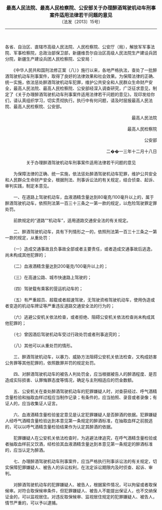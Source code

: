 <div id="div_content"><font color="#760026"></font> <p align="center"><b><font style="font-size:16px;" class="MTitle">最高人民法院、最高人民检察院、公安部关于办理醉酒驾驶机动车刑事案件适用法律若干问题的意见<br></font></b><font style="font-size:14px;">
（法发〔2013〕15号）</font></p><hr color="red"><br>
<br>
各省、自治区、直辖市高级人民法院、人民检察院、公安厅（局），解放军军事法院、军事检察院，总政治部保卫部，新疆维吾尔自治区高级人民法院生产建设兵团分院，新疆生产建设兵团人民检察院、公安局：<br>
<br>
　　《中华人民共和国刑法修正案（八）》施行以来，各地严格执法，查处了一批醉酒驾驶机动车刑事案件，取得了良好的法律效果和社会效果。为保障法律的正确、统一实施，依法惩处醉酒驾驶机动车犯罪，维护公共安全和人民群众生命财产安全，最高人民法院、最高人民检察院、公安部经深入调查研究，广泛征求意见，制定了《关于办理醉酒驾驶机动车刑事案件适用法律若干问题的意见》。现印发给你们，请认真组织学习，切实贯彻执行。执行中有何问题，请及时层报最高人民法院、最高人民检察院、公安部。<br>
<br>
<div align="right">最高人民法院<br>
<br>
最高人民检察院<br>
<br>
公安部<br>
<br>
二��一三年十二月十八日<br>
</div><br>
<div align="center">关于办理醉酒驾驶机动车刑事案件适用法律若干问题的意见<br>
</div><br>
　　为保障法律的正确、统一实施，依法惩处醉酒驾驶机动车犯罪，维护公共安全和人民群众生命财产安全，根据刑法、刑事诉讼法的有关规定，结合侦查、起诉、审判实践，制定本意见。<br>
<br>
<font class="TiaoNoA">　　一、</font>在道路上驾驶机动车，血液酒精含量达到80毫克/100毫升以上的，属于醉酒驾驶机动车，依照刑法第一百三十三条之一第一款的规定，以危险驾驶罪定罪处罚。<br>
<br>
　　前款规定的“道路”“机动车”，适用道路交通安全法的有关规定。<br>
<br><font class="TiaoNoA">　　二、</font>醉酒驾驶机动车，具有下列情形之一的，依照刑法第一百三十三条之一第一款的规定，从重处罚：<br>
<br>
　　（一）造成交通事故且负事故全部或者主要责任，或者造成交通事故后逃逸，尚未构成其他犯罪的；<br>
<br>
　　（二）血液酒精含量达到200毫克/100毫升以上的；<br>
<br>
　　（三）在高速公路、城市快速路上驾驶的；<br>
<br>
　　（四）驾驶载有乘客的营运机动车的；<br>
<br>
　　（五）有严重超员、超载或者超速驾驶，无驾驶资格驾驶机动车，使用伪造或者变造的机动车牌证等严重违反道路交通安全法的行为的；<br>
<br>
　　（六）逃避公安机关依法检查，或者拒绝、阻碍公安机关依法检查尚未构成其他犯罪的；<br>
<br>
　　（七）曾因酒后驾驶机动车受过行政处罚或者刑事追究的；<br>
<br>
　　（八）其他可以从重处罚的情形。<br>
<br><font class="TiaoNoA">　　三、</font>醉酒驾驶机动车，以暴力、威胁方法阻碍公安机关依法检查，又构成妨害公务罪等其他犯罪的，依照数罪并罚的规定处罚。<br>
<br><font class="TiaoNoA">　　四、</font>对醉酒驾驶机动车的被告人判处罚金，应当根据被告人的醉酒程度、是否造成实际损害、认罪悔罪态度等情况，确定与主刑相适应的罚金数额。<br>
<br><font class="TiaoNoA">　　五、</font>公安机关在查处醉酒驾驶机动车的犯罪嫌疑人时，对查获经过、呼气酒精含量检验和抽取血样过程应当制作记录；有条件的，应当拍照、录音或者录像；有证人的，应当收集证人证言。<br>
<br><font class="TiaoNoA">　　六、</font>血液酒精含量检验鉴定意见是认定犯罪嫌疑人是否醉酒的依据。犯罪嫌疑人经呼气酒精含量检验达到本意见第一条规定的醉酒标准，在抽取血样之前脱逃的，可以以呼气酒精含量检验结果作为认定其醉酒的依据。<br>
<br>
　　犯罪嫌疑人在公安机关依法检查时，为逃避法律追究，在呼气酒精含量检验或者抽取血样前又饮酒，经检验其血液酒精含量达到本意见第一条规定的醉酒标准的，应当认定为醉酒。<br>
<br><font class="TiaoNoA">　　七、</font>办理醉酒驾驶机动车刑事案件，应当严格执行刑事诉讼法的有关规定，切实保障犯罪嫌疑人、被告人的诉讼权利，在法定诉讼期限内及时侦查、起诉、审判。<br>
<br>
　　对醉酒驾驶机动车的犯罪嫌疑人、被告人，根据案件情况，可以拘留或者取保候审。对符合取保候审条件，但犯罪嫌疑人、被告人不能提出保证人，也不交纳保证金的，可以监视居住。对违反取保候审、监视居住规定的犯罪嫌疑人、被告人，情节严重的，可以予以逮捕。<br>
<br><br>
</div>
